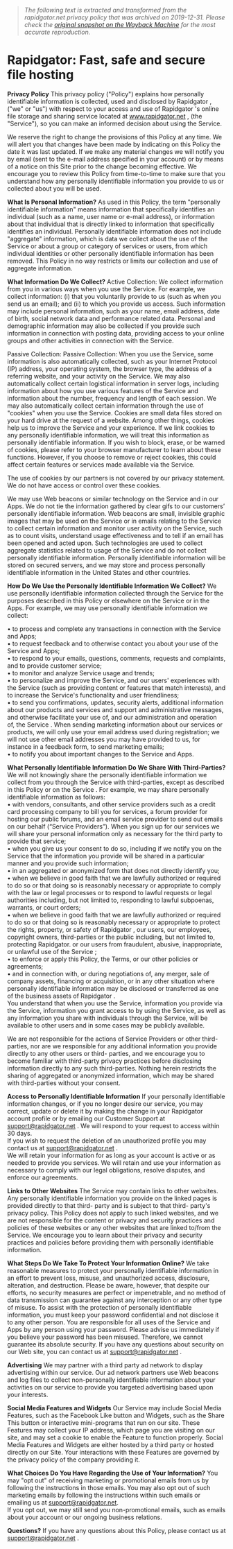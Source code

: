 > *The following text is extracted and transformed from the rapidgator.net privacy policy that was archived on 2019-12-31. Please check the [original snapshot on the Wayback Machine](https://web.archive.org/web/20191231093102id_/https%3A//rapidgator.net/article/privacyPolicy) for the most accurate reproduction.*

# Rapidgator: Fast, safe and secure file hosting

**Privacy Policy** This privacy policy ("Policy") explains how personally identifiable information is collected, used and disclosed by Rapidgator , ("we" or "us") with respect to your access and use of Rapidgator 's online file storage and sharing service located at www.rapidgator.net , (the "Service"), so you can make an informed decision about using the Service. 

We reserve the right to change the provisions of this Policy at any time. We will alert you that changes have been made by indicating on this Policy the date it was last updated. If we make any material changes we will notify you by email (sent to the e-mail address specified in your account) or by means of a notice on this Site prior to the change becoming effective. We encourage you to review this Policy from time-to-time to make sure that you understand how any personally identifiable information you provide to us or collected about you will be used. 

**What Is Personal Information?** As used in this Policy, the term "personally identifiable information" means information that specifically identifies an individual (such as a name, user name or e-mail address), or information about that individual that is directly linked to information that specifically identifies an individual. Personally identifiable information does not include "aggregate" information, which is data we collect about the use of the Service or about a group or category of services or users, from which individual identities or other personally identifiable information has been removed. This Policy in no way restricts or limits our collection and use of aggregate information. 

**What Information Do We Collect?** Active Collection: We collect information from you in various ways when you use the Service. For example, we collect information: (i) that you voluntarily provide to us (such as when you send us an email); and (ii) to which you provide us access. Such information may include personal information, such as your name, email address, date of birth, social network data and performance related data. Personal and demographic information may also be collected if you provide such information in connection with posting data, providing access to your online groups and other activities in connection with the Service. 

Passive Collection: Passive Collection: When you use the Service, some information is also automatically collected, such as your Internet Protocol (IP) address, your operating system, the browser type, the address of a referring website, and your activity on the Service. We may also automatically collect certain logistical information in server logs, including information about how you use various features of the Service and information about the number, frequency and length of each session. We may also automatically collect certain information through the use of "cookies" when you use the Service. Cookies are small data files stored on your hard drive at the request of a website. Among other things, cookies help us to improve the Service and your experience. If we link cookies to any personally identifiable information, we will treat this information as personally identifiable information. If you wish to block, erase, or be warned of cookies, please refer to your browser manufacturer to learn about these functions. However, if you choose to remove or reject cookies, this could affect certain features or services made available via the Service. 

The use of cookies by our partners is not covered by our privacy statement. We do not have access or control over these cookies. 

We may use Web beacons or similar technology on the Service and in our Apps. We do not tie the information gathered by clear gifs to our customers’ personally identifiable information. Web beacons are small, invisible graphic images that may be used on the Service or in emails relating to the Service to collect certain information and monitor user activity on the Service, such as to count visits, understand usage effectiveness and to tell if an email has been opened and acted upon. Such technologies are used to collect aggregate statistics related to usage of the Service and do not collect personally identifiable information. Personally identifiable information will be stored on secured servers, and we may store and process personally identifiable information in the United States and other countries. 

**How Do We Use the Personally Identifiable Information We Collect?** We use personally identifiable information collected through the Service for the purposes described in this Policy or elsewhere on the Service or in the Apps. For example, we may use personally identifiable information we collect: 

• to process and complete any transactions in connection with the Service and Apps;   
• to request feedback and to otherwise contact you about your use of the Service and Apps;   
• to respond to your emails, questions, comments, requests and complaints, and to provide customer service;   
• to monitor and analyze Service usage and trends;   
• to personalize and improve the Service, and our users' experiences with the Service (such as providing content or features that match interests), and to increase the Service's functionality and user friendliness;   
• to send you confirmations, updates, security alerts, additional information about our products and services and support and administrative messages, and otherwise facilitate your use of, and our administration and operation of, the Service . When sending marketing information about our services or products, we will only use your email address used during registration; we will not use other email addresses you may have provided to us, for instance in a feedback form, to send marketing emails;   
• to notify you about important changes to the Service and Apps. 

**What Personally Identifiable Information Do We Share With Third-Parties?** We will not knowingly share the personally identifiable information we collect from you through the Service with third-parties, except as described in this Policy or on the Service . For example, we may share personally identifiable information as follows:   
• with vendors, consultants, and other service providers such as a credit card processing company to bill you for services, a forum provider for hosting our public forums, and an email service provider to send out emails on our behalf (“Service Providers”). When you sign up for our services we will share your personal information only as necessary for the third party to provide that service;   
• when you give us your consent to do so, including if we notify you on the Service that the information you provide will be shared in a particular manner and you provide such information;   
• in an aggregated or anonymized form that does not directly identify you;   
• when we believe in good faith that we are lawfully authorized or required to do so or that doing so is reasonably necessary or appropriate to comply with the law or legal processes or to respond to lawful requests or legal authorities including, but not limited to, responding to lawful subpoenas, warrants, or court orders;   
• when we believe in good faith that we are lawfully authorized or required to do so or that doing so is reasonably necessary or appropriate to protect the rights, property, or safety of Rapidgator , our users, our employees, copyright owners, third-parties or the public including, but not limited to, protecting Rapidgator. or our users from fraudulent, abusive, inappropriate, or unlawful use of the Service ;   
• to enforce or apply this Policy, the Terms, or our other policies or agreements;   
• and in connection with, or during negotiations of, any merger, sale of company assets, financing or acquisition, or in any other situation where personally identifiable information may be disclosed or transferred as one of the business assets of Rapidgator .   
You understand that when you use the Service, information you provide via the Service, information you grant access to by using the Service, as well as any information you share with individuals through the Service, will be available to other users and in some cases may be publicly available. 

We are not responsible for the actions of Service Providers or other third-parties, nor are we responsible for any additional information you provide directly to any other users or third- parties, and we encourage you to become familiar with third-party privacy practices before disclosing information directly to any such third-parties. Nothing herein restricts the sharing of aggregated or anonymized information, which may be shared with third-parties without your consent. 

**Access to Personally Identifiable Information** If your personally identifiable information changes, or if you no longer desire our service, you may correct, update or delete it by making the change in your Rapidgator account profile or by emailing our Customer Support at support@rapidgator.net . We will respond to your request to access within 30 days.   
If you wish to request the deletion of an unauthorized profile you may contact us at support@rapidgator.net .   
We will retain your information for as long as your account is active or as needed to provide you services. We will retain and use your information as necessary to comply with our legal obligations, resolve disputes, and enforce our agreements. 

**Links to Other Websites** The Service may contain links to other websites. Any personally identifiable information you provide on the linked pages is provided directly to that third- party and is subject to that third- party's privacy policy. This Policy does not apply to such linked websites, and we are not responsible for the content or privacy and security practices and policies of these websites or any other websites that are linked to/from the Service. We encourage you to learn about their privacy and security practices and policies before providing them with personally identifiable information. 

**What Steps Do We Take To Protect Your Information Online?** We take reasonable measures to protect your personally identifiable information in an effort to prevent loss, misuse, and unauthorized access, disclosure, alteration, and destruction. Please be aware, however, that despite our efforts, no security measures are perfect or impenetrable, and no method of data transmission can guarantee against any interception or any other type of misuse. To assist with the protection of personally identifiable information, you must keep your password confidential and not disclose it to any other person. You are responsible for all uses of the Service and Apps by any person using your password. Please advise us immediately if you believe your password has been misused. Therefore, we cannot guarantee its absolute security. If you have any questions about security on our Web site, you can contact us at support@rapidgator.net . 

**Advertising** We may partner with a third party ad network to display advertising within our service. Our ad network partners use Web beacons and log files to collect non-personally identifiable information about your activities on our service to provide you targeted advertising based upon your interests. 

**Social Media Features and Widgets** Our Service may include Social Media Features, such as the Facebook Like button and Widgets, such as the Share This button or interactive mini-programs that run on our site. These Features may collect your IP address, which page you are visiting on our site, and may set a cookie to enable the Feature to function properly. Social Media Features and Widgets are either hosted by a third party or hosted directly on our Site. Your interactions with these Features are governed by the privacy policy of the company providing it. 

**What Choices Do You Have Regarding the Use of Your Information?** You may "opt out" of receiving marketing or promotional emails from us by following the instructions in those emails. You may also opt out of such marketing emails by following the instructions within such emails or emailing us at support@rapidgator.net.   
If you opt out, we may still send you non-promotional emails, such as emails about your account or our ongoing business relations. 

**Questions?** If you have any questions about this Policy, please contact us at support@rapidgator.net . 
